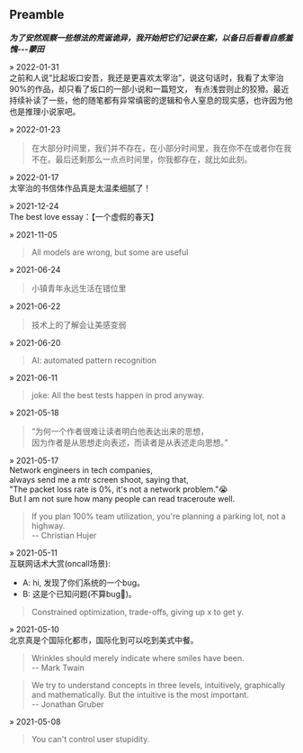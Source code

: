 ## Preamble  
__*为了安然观察一些想法的荒诞诡异，我开始把它们记录在案，以备日后看看自感羞愧---蒙田*__ 

&raquo; 2022-01-31  
之前和人说“比起坂口安吾，我还是更喜欢太宰治”，说这句话时，我看了太宰治90%的作品，却只看了坂口的一部小说和一篇短文，
有点浅尝则止的狡猾。最近持续补读了一些，他的随笔都有异常缜密的逻辑和令人窒息的现实感，也许因为他也是推理小说家吧。

&raquo; 2022-01-23
> 在大部分时间里，我们并不存在，在小部分时间里，我在你不在或者你在我不在。最后还剩那么一点点时间里，你我都存在，就比如此刻。

&raquo; 2022-01-17  
太宰治的书信体作品真是太温柔细腻了！

&raquo; 2021-12-24  
The best love essay：【一个虚假的春天】

&raquo; 2021-11-05
> All models are wrong, but some are useful

&raquo; 2021-06-24
> 小镇青年永远生活在错位里

&raquo; 2021-06-22
> 技术上的了解会让美感变弱

&raquo; 2021-06-20
> AI: automated pattern recognition

&raquo; 2021-06-11
> joke: All the best tests happen in prod anyway. 

&raquo; 2021-05-18
> “为何一个作者很难让读者明白他表达出来的思想，\
> 因为作者是从思想走向表述，而读者是从表述走向思想。”

&raquo; 2021-05-17  
Network engineers in tech companies, \
always send me a mtr screen shoot, saying that,\
"The packet loss rate is 0%, it's not a network problem."😭 \
But I am not sure how many people can read traceroute well.

> If you plan 100% team utilization, you're planning a parking lot, not a highway. \
>                                                               -- Christian Hujer

&raquo; 2021-05-11  
互联网话术大赏(oncall场景):  
- A: hi, 发现了你们系统的一个bug。
- B: 这是个已知问题(不算bug🐶)。

> Constrained optimization, trade-offs, giving up x to get y.


&raquo; 2021-05-10  
北京真是个国际化都市，国际化到可以吃到美式中餐。

> Wrinkles should merely indicate where smiles have been. \
>                                             -- Mark Twain

> We try to understand concepts in three levels, intuitively, graphically and mathematically. But the intuitive is the most important. \
>                                                                                                                     -- Jonathan Gruber

&raquo; 2021-05-08
> You can't control user stupidity.

